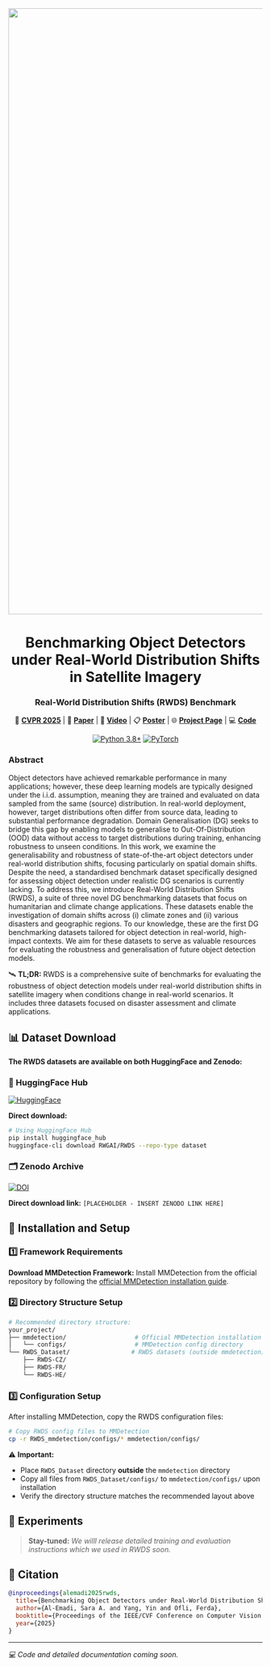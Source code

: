<div align="center">
  <img src="https://qcriscairw-bcf4f2eec0-endpoint.azureedge.net/blobqcriscairwbcf4f2eec0/wp-content/uploads/2025/03/new_logo_v3_hori.png" alt="RWDS Logo" width="1200"/>
</div>

<div align="center">

# Benchmarking Object Detectors under Real-World Distribution Shifts in Satellite Imagery
### **Real-World Distribution Shifts (RWDS) Benchmark**

</div>

<div align="center">
  
📄 [**CVPR 2025**](https://openaccess.thecvf.com/content/CVPR2025/html/Al-Emadi_Benchmarking_Object_Detectors_under_Real-World_Distribution_Shifts_in_Satellite_Imagery_CVPR_2025_paper.html) | 🔗 [**Paper**](https://arxiv.org/abs/2503.19202) | 🎥 [**Video**](https://www.youtube.com/watch?v=_sZjkwVUSow) | 📋 [**Poster**](https://cvpr.thecvf.com/media/PosterPDFs/CVPR%202025/32546.png?t=1748807138.4285972) | 🌐 [**Project Page**](https://rwgai.com/rwds/) | 💻 [**Code**](#)

<!--- [![License: MIT](https://img.shields.io/badge/License-MIT-yellow.svg)](https://opensource.org/licenses/MIT)-->
[![Python 3.8+](https://img.shields.io/badge/python-3.8+-blue.svg)](https://www.python.org/downloads/)
[![PyTorch](https://img.shields.io/badge/PyTorch-2.0+-red.svg)](https://pytorch.org/)

</div>

### Abstract

Object detectors have achieved remarkable performance in many applications; however, these deep learning models are typically designed under the i.i.d. assumption, meaning they are trained and evaluated on data sampled from the same (source) distribution. In real-world deployment, however, target distributions often differ from source data, leading to substantial performance degradation. Domain Generalisation (DG) seeks to bridge this gap by enabling models to generalise to Out-Of-Distribution (OOD) data without access to target distributions during training, enhancing robustness to unseen conditions. In this work, we examine the generalisability and robustness of state-of-the-art object detectors under real-world distribution shifts, focusing particularly on spatial domain shifts. Despite the need, a standardised benchmark dataset specifically designed for assessing object detection under realistic DG scenarios is currently lacking. To address this, we introduce Real-World Distribution Shifts (RWDS), a suite of three novel DG benchmarking datasets that focus on humanitarian and climate change applications. These datasets enable the investigation of domain shifts across (i) climate zones and (ii) various disasters and geographic regions. To our knowledge, these are the first DG benchmarking datasets tailored for object detection in real-world, high-impact contexts. We aim for these datasets to serve as valuable resources for evaluating the robustness and generalisation of future object detection models. 

🛰️ **TL;DR:** RWDS is a comprehensive suite of benchmarks for evaluating the robustness of object detection models under real-world distribution shifts in satellite imagery when conditions change in real-world scenarios. It includes three datasets focused on disaster assessment and climate applications.

## 📊 Dataset Download

**The RWDS datasets are available on both HuggingFace and Zenodo:**

### 🤗 HuggingFace Hub
[![HuggingFace](https://img.shields.io/badge/%F0%9F%A4%97%20Hugging%20Face-Datasets-blue)](https://huggingface.co/datasets/RWGAI/RWDS)

**Direct download:**
```bash
# Using HuggingFace Hub
pip install huggingface_hub
huggingface-cli download RWGAI/RWDS --repo-type dataset
```

### 🗂️ Zenodo Archive
[![DOI](https://zenodo.org/badge/DOI/[PLACEHOLDER_DOI].svg)](https://doi.org/[PLACEHOLDER_DOI])

**Direct download link:** `[PLACEHOLDER - INSERT ZENODO LINK HERE]`

## 📁 Installation and Setup

### 1️⃣ Framework Requirements

**Download MMDetection Framework:**
Install MMDetection from the official repository by following the [official MMDetection installation guide](https://mmdetection.readthedocs.io/en/latest/get_started.html).
<!---
\> **Note:** *We may release our customized version of MMDetection optimized for this benchmark in the future.*
-->
### 2️⃣ Directory Structure Setup
```bash
# Recommended directory structure:
your_project/
├── mmdetection/                   # Official MMDetection installation
│   └── configs/                   # MMDetection config directory
└── RWDS_Dataset/                 # RWDS datasets (outside mmdetection)
    ├── RWDS-CZ/
    ├── RWDS-FR/
    └── RWDS-HE/
```

### 3️⃣ Configuration Setup
After installing MMDetection, copy the RWDS configuration files:

```bash
# Copy RWDS config files to MMDetection
cp -r RWDS_mmdetection/configs/* mmdetection/configs/
```

⚠️ **Important:** 
- Place `RWDS_Dataset` directory **outside** the `mmdetection` directory
- Copy all files from `RWDS_Dataset/configs/` to `mmdetection/configs/` upon installation
- Verify the directory structure matches the recommended layout above

## 🔬 Experiments

<!--- For detailed training and evaluation instructions, see the respective README files:

- 🌦️ [RWDS-CZ/README.md](RWDS-CZ/README.md)
- 🌊 [RWDS-FR/README.md](RWDS-FR/README.md)
- 🌀 [RWDS-HE/README.md](RWDS-HE/README.md) -->

> **Stay-tuned:** *We willl release detailed training and evaluation instructions which we used in RWDS soon.*

## 📝 Citation

```bibtex
@inproceedings{alemadi2025rwds,
  title={Benchmarking Object Detectors under Real-World Distribution Shifts in Satellite Imagery},
  author={Al-Emadi, Sara A. and Yang, Yin and Ofli, Ferda},
  booktitle={Proceedings of the IEEE/CVF Conference on Computer Vision and Pattern Recognition (CVPR)},
  year={2025}
}
```

---
*💻 Code and detailed documentation coming soon.*

